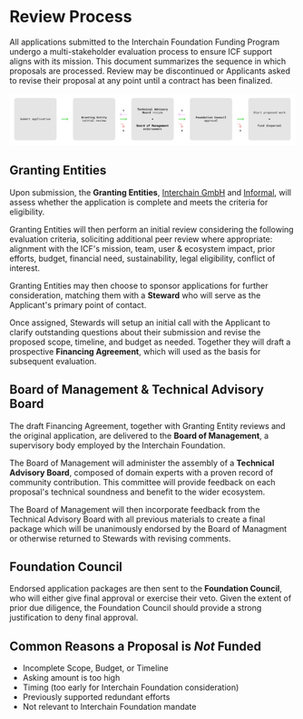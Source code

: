
# Review Process

All applications submitted to the Interchain Foundation 
Funding Program undergo a multi-stakeholder evaluation 
process to ensure ICF support aligns with its 
mission. This document summarizes the
sequence in which proposals are processed. Review may be 
discontinued or Applicants asked to revise their 
proposal at any point until a contract has been finalized.

![Review Process Flow Chart](./assets/review_process.png)

## Granting Entities

Upon submission, the **Granting Entities**, 
[Interchain GmbH](https://interchain.berlin/) and 
[Informal](https://informal.systems/), will assess whether the
application is complete and meets the criteria 
for eligibility.

Granting Entities will then perform an initial review considering the
following evaluation criteria, soliciting additional peer review where 
appropriate: alignment with the ICF's mission, team, 
user & ecosystem impact, prior efforts, budget, financial need, 
sustainability, legal eligibility, conflict of interest.

Granting Entities may then choose to sponsor applications for 
further consideration, matching them with a **Steward** who will serve
as the Applicant's primary point of contact.

Once assigned, Stewards will setup an initial call with the Applicant
to clarify outstanding questions about their submission and revise
the proposed scope, timeline, and budget as needed. Together they 
will draft a prospective **Financing Agreement**, which will used as 
the basis for subsequent evaluation.

## Board of Management & Technical Advisory Board

The draft Financing Agreement, together with Granting Entity reviews
and the original application, are delivered to the **Board of
Management**, a supervisory body employed by the Interchain Foundation.

The Board of Management will administer the assembly of a **Technical
Advisory Board**, composed of domain experts with a proven record
of community contribution. This committee will provide feedback
on each proposal's technical soundness and benefit to the wider
ecosystem.

The Board of Management will then incorporate feedback from the 
Technical Advisory Board with all previous materials to create
a final package which will be unanimously endorsed by the Board of
Managment or otherwise returned to Stewards with revising comments.

## Foundation Council

Endorsed application packages are then sent to the 
**Foundation Council**, who will either give final 
approval or exercise their veto. Given the 
extent of prior due diligence, the Foundation Council should 
provide a strong justification to deny final approval.

## Common Reasons a Proposal is *Not* Funded

- Incomplete Scope, Budget, or Timeline
- Asking amount is too high
- Timing (too early for Interchain Foundation consideration)
- Previously supported redundant efforts
- Not relevant to Interchain Foundation mandate
